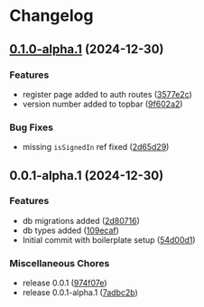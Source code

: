 # Changelog

## [0.1.0-alpha.1](https://github.com/EchoChart/echochart/compare/v0.0.1-alpha.1...v0.1.0-alpha.1) (2024-12-30)


### Features

* register page added to auth routes ([3577e2c](https://github.com/EchoChart/echochart/commit/3577e2cbe856d4ed3aab0c793489f32251575944))
* version number added to topbar ([9f602a2](https://github.com/EchoChart/echochart/commit/9f602a2152855d2605a4421da07d022c684389af))


### Bug Fixes

* missing `isSignedIn` ref fixed ([2d65d29](https://github.com/EchoChart/echochart/commit/2d65d290e597c0337a6f7497dcf38abc2ab36a52))

## 0.0.1-alpha.1 (2024-12-30)


### Features

* db migrations added ([2d80716](https://github.com/EchoChart/echochart/commit/2d8071644c43ab112f0cf16d22b19078746862df))
* db types added ([109ecaf](https://github.com/EchoChart/echochart/commit/109ecafa395ff64aefadb5676e86803687b872e4))
* Initial commit with boilerplate setup ([54d00d1](https://github.com/EchoChart/echochart/commit/54d00d17fd3852455070082322817b76cff7ea48))


### Miscellaneous Chores

* release 0.0.1 ([974f07e](https://github.com/EchoChart/echochart/commit/974f07e750591bff3d27bbdd8d74b7d265683304))
* release 0.0.1-alpha.1 ([7adbc2b](https://github.com/EchoChart/echochart/commit/7adbc2bfa4437a6f750bb9ed33809ee06c470ae6))
